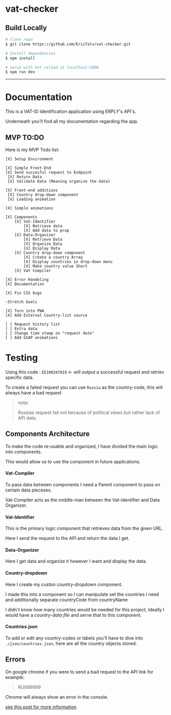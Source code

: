 # vat-checker


## Build Locally 

```bash
# Clone repo
$ git clone https://github.com/EricTalv/vat-checker.git

# Install dependencies
$ npm install

# serve with hot reload at localhost:3000
$ npm run dev

```


-------

# Documentation 

This is a VAT-ID Identification application using ERPLY's API's.

Underneath you'll find all my documentation regarding the app.

## MVP TO:DO 

Here is my MVP Todo list: 

```
[X] Setup Environment

[X] Simple Front-End
[X] Send succesful request to Endpoint
 [X] Return Data 
 [X] Validate Data (Meaning organize the data)

[X] Front-end additions
 [X] Country drop-down component
 [X] Loading animation

[X] Simple animations

[X] Components
    [X] Vat-Identifier
        [X] Retrieve data
        [X] Add data to prop
    [X] Data-Organizer
        [X] Retrieve Data
        [X] Organize Data
        [X] Display Data
    [X] Country drop-down component
        [X] Create a country Array 
        [X] Display countries in drop-down menu
        [X] Make country value Short
    [X] Vat Compiler

[X] Error Handeling
[X] Documentation

[X] Fix CSS bugs

-Stretch Goals

[X] Turn into PWA
[X] Add External Country-list source

[ ] Request history list
[ ] Extra data
[ ] Change time stamp on "request date"
[ ] Add GSAP animations
```

# Testing

Using this code : `EE100247019` <- will output a successful request and retriev specific data. 

To create a failed request you can use `Russia` as the country-code, this will always have a bad request

> note:
>
> Russias request fail not because of political views but rather 
> lack of API data. 
> 

 
## Components Architecture

To make the code re-usable and organized, I have divided
the main logic into components.

This would allow us to use the component in future applications. 

#### Vat-Compiler

To pass data between components I need a Parent component to
pass on certain data pieceses.

Vat-Compiler acts as the middle-man between the Vat-identifier and Data Organizer.

#### Vat-Identifier

This is the primary logic component that retrieves
data from the given URL.

Here I send the request to the API and return the data I get.

#### Data-Organizer 

Here I get data and organize it however I want and display the data.

#### Country-dropdown 

Here I create my custon country-dropdown component.

I made this into a component so I can manipulate set the countries
I need and additionally separate countryCode from countryName

I didn't know how many countries would be needed for this project,
Ideally I would have a *country-data file* and serve that to this
component. 

#### Countries.json

To add or edit any country-codes or labels you'll have to dive
into `./json/countries.json`, here are all the country objects stored.

## Errors

On google chrome if you were to send a bad request to the API link 
for example:

> 
>  RU999999
>

Chrome will always show an error in the console.

[see this post for more information](https://github.com/axios/axios/issues/1947)


